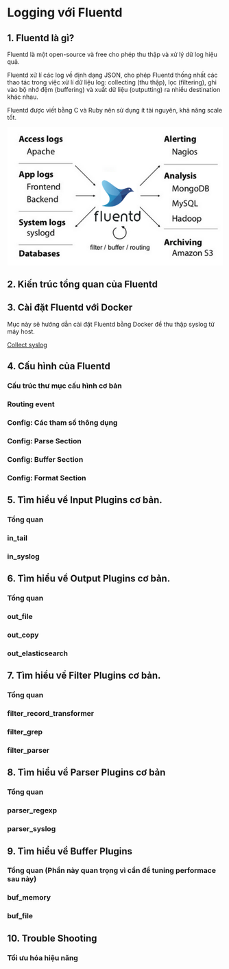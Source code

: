 # Logging với Fluentd

## 1. Fluentd là gì?
Fluentd là một open-source và free cho phép thu thập và xử lý dữ log hiệu quả.

Fluentd xử lí các log về định dạng JSON, cho phép Fluentd thống nhất các thao tác trong việc xử lí dữ liệu log: collecting (thu thập), lọc (filtering), ghi vào bộ nhớ đệm (buffering) và xuất dữ liệu (outputting) ra nhiều destination khác nhau.

Fluentd được viết bằng C và Ruby nên sử dụng ít tài nguyên, khả năng scale tốt.

![](./images/fluentd-overview.png)

## 2. Kiến trúc tổng quan của Fluentd


## 3. Cài đặt Fluentd với Docker
Mục này sẽ hướng dẫn cài đặt Fluentd bằng Docker để thu thập syslog từ máy host.   

[Collect syslog](./lab/syslog/README.md)

## 4. Cấu hình của Fluentd

### Cấu trúc thư mục cấu hình cơ bản

### Routing event

### Config: Các tham số thông dụng

### Config: Parse Section

### Config: Buffer Section

### Config: Format Section



## 5. Tìm hiểu về Input Plugins cơ bản.


### Tổng quan

### in_tail

### in_syslog



## 6. Tìm hiểu về Output Plugins cơ bản.


### Tổng quan

### out_file

### out_copy

### out_elasticsearch



## 7. Tìm hiểu về Filter Plugins cơ bản.


### Tổng quan

### filter_record_transformer

### filter_grep

### filter_parser


## 8. Tìm hiểu về Parser Plugins cơ bản


### Tổng quan

### parser_regexp

### parser_syslog



## 9. Tìm hiểu về Buffer Plugins


### Tổng quan (Phần này quan trọng vì cần để tuning performace sau này)

### buf_memory

### buf_file



## 10. Trouble Shooting

### Tối ưu hóa hiệu năng